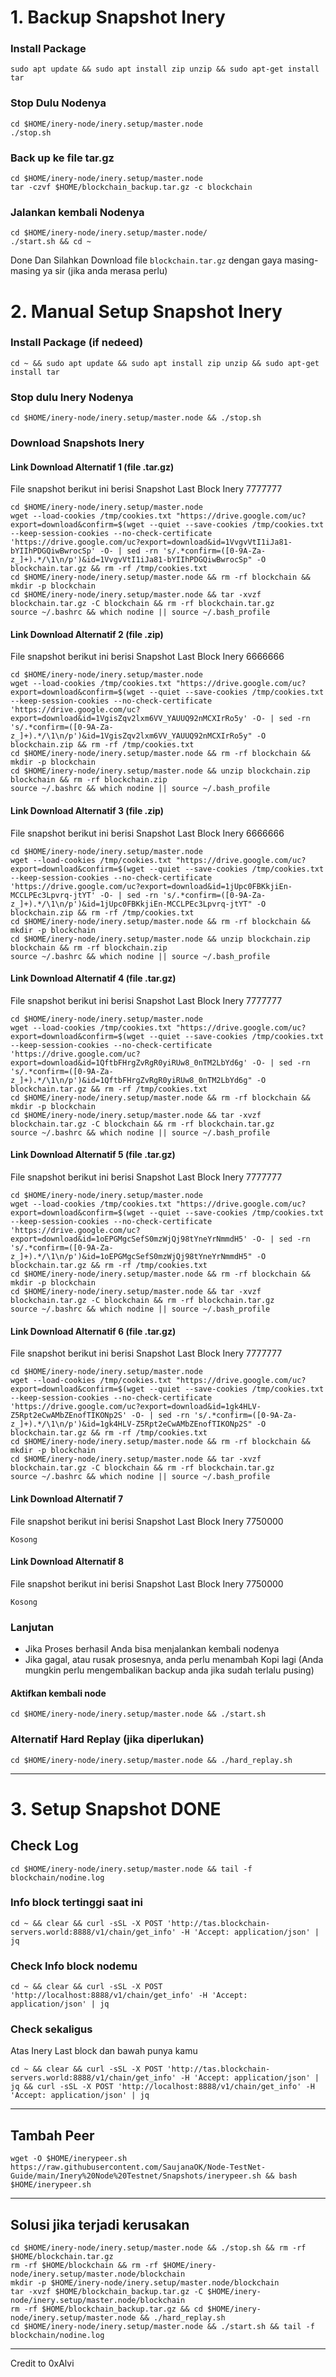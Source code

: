 # 1. Backup Snapshot Inery
### Install Package
```
sudo apt update && sudo apt install zip unzip && sudo apt-get install tar
```
### Stop Dulu Nodenya
```
cd $HOME/inery-node/inery.setup/master.node
./stop.sh
```
### Back up ke file tar.gz
```
cd $HOME/inery-node/inery.setup/master.node
tar -czvf $HOME/blockchain_backup.tar.gz -c blockchain
```
### Jalankan kembali Nodenya
```
cd $HOME/inery-node/inery.setup/master.node/
./start.sh && cd ~
```
Done Dan Silahkan Download file `blockchain.tar.gz` dengan gaya masing-masing ya sir (jika anda merasa perlu)

# 2. Manual Setup Snapshot Inery
### Install Package (if nedeed)
```
cd ~ && sudo apt update && sudo apt install zip unzip && sudo apt-get install tar
```
### Stop dulu Inery Nodenya
```
cd $HOME/inery-node/inery.setup/master.node && ./stop.sh
```
### Download Snapshots Inery
#### Link Download Alternatif 1 (file .tar.gz)
File snapshot berikut ini berisi Snapshot Last Block Inery 7777777
```
cd $HOME/inery-node/inery.setup/master.node
wget --load-cookies /tmp/cookies.txt "https://drive.google.com/uc?export=download&confirm=$(wget --quiet --save-cookies /tmp/cookies.txt --keep-session-cookies --no-check-certificate 'https://drive.google.com/uc?export=download&id=1VvgvVtI1iJa81-bYIIhPDGQiwBwrocSp' -O- | sed -rn 's/.*confirm=([0-9A-Za-z_]+).*/\1\n/p')&id=1VvgvVtI1iJa81-bYIIhPDGQiwBwrocSp" -O blockchain.tar.gz && rm -rf /tmp/cookies.txt
cd $HOME/inery-node/inery.setup/master.node && rm -rf blockchain && mkdir -p blockchain
cd $HOME/inery-node/inery.setup/master.node && tar -xvzf blockchain.tar.gz -C blockchain && rm -rf blockchain.tar.gz
source ~/.bashrc && which nodine || source ~/.bash_profile
```
#### Link Download Alternatif 2 (file .zip)
File snapshot berikut ini berisi Snapshot Last Block Inery 6666666
```
cd $HOME/inery-node/inery.setup/master.node
wget --load-cookies /tmp/cookies.txt "https://drive.google.com/uc?export=download&confirm=$(wget --quiet --save-cookies /tmp/cookies.txt --keep-session-cookies --no-check-certificate 'https://drive.google.com/uc?export=download&id=1VgisZqv2lxm6VV_YAUUQ92nMCXIrRo5y' -O- | sed -rn 's/.*confirm=([0-9A-Za-z_]+).*/\1\n/p')&id=1VgisZqv2lxm6VV_YAUUQ92nMCXIrRo5y" -O blockchain.zip && rm -rf /tmp/cookies.txt
cd $HOME/inery-node/inery.setup/master.node && rm -rf blockchain && mkdir -p blockchain
cd $HOME/inery-node/inery.setup/master.node && unzip blockchain.zip blockchain && rm -rf blockchain.zip
source ~/.bashrc && which nodine || source ~/.bash_profile
```
#### Link Download Alternatif 3 (file .zip)
File snapshot berikut ini berisi Snapshot Last Block Inery 6666666
```
cd $HOME/inery-node/inery.setup/master.node
wget --load-cookies /tmp/cookies.txt "https://drive.google.com/uc?export=download&confirm=$(wget --quiet --save-cookies /tmp/cookies.txt --keep-session-cookies --no-check-certificate 'https://drive.google.com/uc?export=download&id=1jUpc0FBKkjiEn-MCCLPEc3Lpvrq-jtYT' -O- | sed -rn 's/.*confirm=([0-9A-Za-z_]+).*/\1\n/p')&id=1jUpc0FBKkjiEn-MCCLPEc3Lpvrq-jtYT" -O blockchain.zip && rm -rf /tmp/cookies.txt
cd $HOME/inery-node/inery.setup/master.node && rm -rf blockchain && mkdir -p blockchain
cd $HOME/inery-node/inery.setup/master.node && unzip blockchain.zip blockchain && rm -rf blockchain.zip
source ~/.bashrc && which nodine || source ~/.bash_profile
```
#### Link Download Alternatif 4 (file .tar.gz)
File snapshot berikut ini berisi Snapshot Last Block Inery 7777777
```
cd $HOME/inery-node/inery.setup/master.node
wget --load-cookies /tmp/cookies.txt "https://drive.google.com/uc?export=download&confirm=$(wget --quiet --save-cookies /tmp/cookies.txt --keep-session-cookies --no-check-certificate 'https://drive.google.com/uc?export=download&id=1QftbFHrgZvRgR0yiRUw8_0nTM2LbYd6g' -O- | sed -rn 's/.*confirm=([0-9A-Za-z_]+).*/\1\n/p')&id=1QftbFHrgZvRgR0yiRUw8_0nTM2LbYd6g" -O blockchain.tar.gz && rm -rf /tmp/cookies.txt
cd $HOME/inery-node/inery.setup/master.node && rm -rf blockchain && mkdir -p blockchain
cd $HOME/inery-node/inery.setup/master.node && tar -xvzf blockchain.tar.gz -C blockchain && rm -rf blockchain.tar.gz
source ~/.bashrc && which nodine || source ~/.bash_profile
```
#### Link Download Alternatif 5 (file .tar.gz)
File snapshot berikut ini berisi Snapshot Last Block Inery 7777777
```
cd $HOME/inery-node/inery.setup/master.node
wget --load-cookies /tmp/cookies.txt "https://drive.google.com/uc?export=download&confirm=$(wget --quiet --save-cookies /tmp/cookies.txt --keep-session-cookies --no-check-certificate 'https://drive.google.com/uc?export=download&id=1oEPGMgcSefS0mzWjQj98tYneYrNmmdH5' -O- | sed -rn 's/.*confirm=([0-9A-Za-z_]+).*/\1\n/p')&id=1oEPGMgcSefS0mzWjQj98tYneYrNmmdH5" -O blockchain.tar.gz && rm -rf /tmp/cookies.txt
cd $HOME/inery-node/inery.setup/master.node && rm -rf blockchain && mkdir -p blockchain
cd $HOME/inery-node/inery.setup/master.node && tar -xvzf blockchain.tar.gz -C blockchain && rm -rf blockchain.tar.gz
source ~/.bashrc && which nodine || source ~/.bash_profile
```

#### Link Download Alternatif 6 (file .tar.gz)
File snapshot berikut ini berisi Snapshot Last Block Inery 7777777
```
cd $HOME/inery-node/inery.setup/master.node
wget --load-cookies /tmp/cookies.txt "https://drive.google.com/uc?export=download&confirm=$(wget --quiet --save-cookies /tmp/cookies.txt --keep-session-cookies --no-check-certificate 'https://drive.google.com/uc?export=download&id=1gk4HLV-Z5Rpt2eCwAMbZEnofTIKONp2S' -O- | sed -rn 's/.*confirm=([0-9A-Za-z_]+).*/\1\n/p')&id=1gk4HLV-Z5Rpt2eCwAMbZEnofTIKONp2S" -O blockchain.tar.gz && rm -rf /tmp/cookies.txt
cd $HOME/inery-node/inery.setup/master.node && rm -rf blockchain && mkdir -p blockchain
cd $HOME/inery-node/inery.setup/master.node && tar -xvzf blockchain.tar.gz -C blockchain && rm -rf blockchain.tar.gz
source ~/.bashrc && which nodine || source ~/.bash_profile
```

#### Link Download Alternatif 7
File snapshot berikut ini berisi Snapshot Last Block Inery 7750000
```
Kosong
```

#### Link Download Alternatif 8
File snapshot berikut ini berisi Snapshot Last Block Inery 7750000
```
Kosong
```


### Lanjutan
- Jika Proses berhasil Anda bisa menjalankan kembali nodenya
- Jika gagal, atau rusak prosesnya, anda perlu menambah Kopi lagi (Anda mungkin perlu mengembalikan backup anda jika sudah terlalu pusing)
#### Aktifkan kembali node
```
cd $HOME/inery-node/inery.setup/master.node && ./start.sh
```
### Alternatif Hard Replay (jika diperlukan)
```
cd $HOME/inery-node/inery.setup/master.node && ./hard_replay.sh
```
___________________________________
# 3. Setup Snapshot DONE

## Check Log
```
cd $HOME/inery-node/inery.setup/master.node && tail -f blockchain/nodine.log
```
### Info block tertinggi saat ini
```
cd ~ && clear && curl -sSL -X POST 'http://tas.blockchain-servers.world:8888/v1/chain/get_info' -H 'Accept: application/json' | jq
```
### Check Info block nodemu
```
cd ~ && clear && curl -sSL -X POST 'http://localhost:8888/v1/chain/get_info' -H 'Accept: application/json' | jq
```
### Check sekaligus
Atas Inery Last block dan bawah punya kamu
```
cd ~ && clear && curl -sSL -X POST 'http://tas.blockchain-servers.world:8888/v1/chain/get_info' -H 'Accept: application/json' | jq && curl -sSL -X POST 'http://localhost:8888/v1/chain/get_info' -H 'Accept: application/json' | jq
```
___________________________________

## Tambah Peer
```
wget -O $HOME/inerypeer.sh https://raw.githubusercontent.com/SaujanaOK/Node-TestNet-Guide/main/Inery%20Node%20Testnet/Snapshots/inerypeer.sh && bash $HOME/inerypeer.sh
```
___________________________________

## Solusi jika terjadi kerusakan
```
cd $HOME/inery-node/inery.setup/master.node && ./stop.sh && rm -rf $HOME/blockchain.tar.gz
rm -rf $HOME/blockchain && rm -rf $HOME/inery-node/inery.setup/master.node/blockchain
mkdir -p $HOME/inery-node/inery.setup/master.node/blockchain
tar -xvzf $HOME/blockchain_backup.tar.gz -C $HOME/inery-node/inery.setup/master.node/blockchain
rm -rf $HOME/blockchain_backup.tar.gz && cd $HOME/inery-node/inery.setup/master.node && ./hard_replay.sh
cd $HOME/inery-node/inery.setup/master.node && ./start.sh && tail -f blockchain/nodine.log

```

___________________________________
Credit to 0xAlvi
